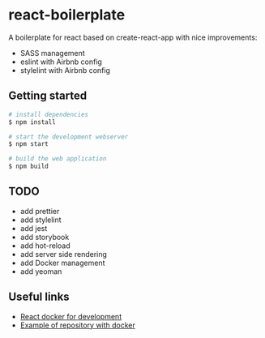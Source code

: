 # react-boilerplate

A boilerplate for react based on create-react-app with nice improvements:

* SASS management
* eslint with Airbnb config
* stylelint with Airbnb config

## Getting started

```bash
# install dependencies
$ npm install

# start the development webserver
$ npm start

# build the web application
$ npm build
```




## TODO

* add prettier
* add stylelint
* add jest
* add storybook
* add hot-reload
* add server side rendering
* add Docker management
* add yeoman

## Useful links

* [React docker for development](https://medium.com/@McMenemy/react-docker-for-development-and-production-6cb50a1218c5)
* [Example of repository with docker](https://github.com/McMenemy/GoDoRP)
